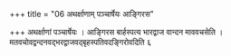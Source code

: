+++
title = "06 अथर्क्षाणाम् पञ्चार्षेयः आङ्गिरस"

+++
अथर्क्षाणां पञ्चार्षेयः । आङ्गिरस बार्हस्पत्य भारद्वाज वान्दन माववचसेति । मतवचोवद्वन्दनवद्भरद्वाजवद्बृहस्पतिवदङ्गिरोवदिति ६